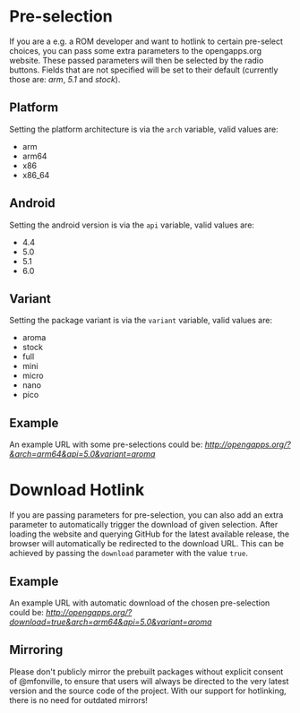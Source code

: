 # Pre-selection
If you are a e.g. a ROM developer and want to hotlink to certain pre-select choices, you can pass some extra parameters to the opengapps.org website. These passed parameters will then be selected by the radio buttons. Fields that are not specified will be set to their default (currently those are: _arm_, _5.1_ and _stock_).

## Platform
Setting the platform architecture is via the ```arch``` variable, valid values are:
* arm
* arm64
* x86
* x86_64

## Android
Setting the android version is via the ```api``` variable, valid values are:
* 4.4
* 5.0
* 5.1
* 6.0

## Variant
Setting the package variant is via the ```variant``` variable, valid values are:
* aroma
* stock
* full
* mini
* micro
* nano
* pico

## Example
An example URL with some pre-selections could be:
_http://opengapps.org/?&arch=arm64&api=5.0&variant=aroma_

# Download Hotlink
If you are passing parameters for pre-selection, you can also add an extra parameter to automatically trigger the download of given selection. After loading the website and querying GitHub for the latest available release, the browser will automatically be redirected to the download URL. This can be achieved by passing the ```download``` parameter with the value ```true```.

## Example
An example URL with automatic download of the chosen pre-selection could be:
_http://opengapps.org/?download=true&arch=arm64&api=5.0&variant=aroma_

## Mirroring
Please don't publicly mirror the prebuilt packages without explicit consent of @mfonville, to ensure that users will always be directed to the very latest version and the source code of the project.
With our support for hotlinking, there is no need for outdated mirrors!